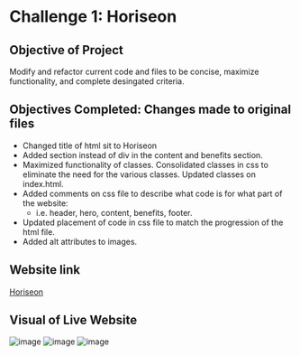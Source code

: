 # Challenge 1: Horiseon

## Objective of Project
Modify and refactor current code and files to be concise, maximize functionality, and complete desingated criteria.  

## Objectives Completed: Changes made to original files
* Changed title of html sit to Horiseon
* Added section instead of div in the content and benefits section.
* Maximized functionality of classes. Consolidated classes in css to eliminate the need for the various classes. Updated classes on index.html. 
* Added comments on css file to describe what code is for what part of the website:
  * i.e. header, hero, content, benefits, footer. 
* Updated placement of code in css file to match the progression of the html file. 
* Added alt attributes to images. 

## Website link
[Horiseon](https://daniwhitlock.github.io/challenge-1/)

## Visual of Live Website
![image](https://user-images.githubusercontent.com/72768805/97821664-7af93780-1c70-11eb-8a88-8c73c91a7592.png)
![image](https://user-images.githubusercontent.com/72768805/97821736-ba278880-1c70-11eb-9a8a-e36c0dffdaac.png)
![image](https://user-images.githubusercontent.com/72768805/97821755-d0354900-1c70-11eb-8fdc-b6cb269a73e2.png)
